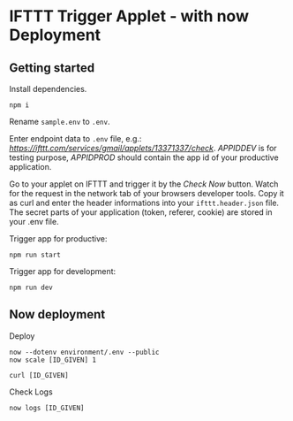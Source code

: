 # IFTTT Trigger Applet - with now Deployment

## Getting started

Install dependencies.
```
npm i
```

Rename `sample.env` to `.env`.

Enter endpoint data to `.env` file, e.g.: _https://ifttt.com/services/gmail/applets/13371337/check_.
_APPIDDEV_ is for testing purpose, _APPIDPROD_ should contain the app id of your productive application.

Go to your applet on IFTTT and trigger it by the _Check Now_ button.
Watch for the request in the network tab of your browsers developer tools.
Copy it as curl and enter the header informations into your `ifttt.header.json` file. 
The secret parts of your application (token, referer, cookie) are stored in your .env file.

Trigger app for productive:

```
npm run start
```

Trigger app for development:

```
npm run dev
```


## Now deployment 

Deploy
```
now --dotenv environment/.env --public
now scale [ID_GIVEN] 1

curl [ID_GIVEN]
```

Check Logs
```
now logs [ID_GIVEN] 
```
